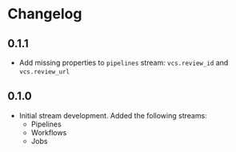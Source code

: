 # Changelog

## 0.1.1
* Add missing properties to `pipelines` stream: `vcs.review_id` and `vcs.review_url`

## 0.1.0
* Initial stream development. Added the following streams:
  * Pipelines
  * Workflows 
  * Jobs
